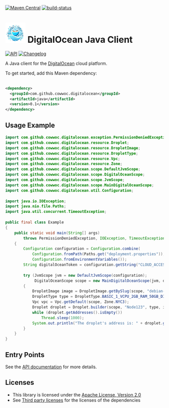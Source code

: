 [![Maven Central](https://maven-badges.herokuapp.com/maven-central/com.github.cowwoc.digitalocean/java/badge.svg)](https://search.maven.org/search?q=g:com.github.cowwoc.digitalocean)
[![build-status](../../workflows/build/badge.svg)](../../actions?query=workflow%3Abuild)

# <img src="docs/logo.svg" width=64 height=64 alt="logo"> DigitalOcean Java Client

[![API](https://img.shields.io/badge/api_docs-5B45D5.svg)](https://cowwoc.github.io/digitalocean/0.1/docs/api/)
[![Changelog](https://img.shields.io/badge/changelog-A345D5.svg)](docs/Changelog.md)

A Java client for the [DigitalOcean](https://www.digitalocean.com/) cloud platform.

To get started, add this Maven dependency:

```xml

<dependency>
  <groupId>com.github.cowwoc.digitalocean</groupId>
  <artifactId>java</artifactId>
  <version>0.1</version>
</dependency>
```

## Usage Example

```java
import com.github.cowwoc.digitalocean.exception.PermissionDeniedException;
import com.github.cowwoc.digitalocean.resource.Droplet;
import com.github.cowwoc.digitalocean.resource.DropletImage;
import com.github.cowwoc.digitalocean.resource.DropletType;
import com.github.cowwoc.digitalocean.resource.Vpc;
import com.github.cowwoc.digitalocean.resource.Zone;
import com.github.cowwoc.digitalocean.scope.DefaultJvmScope;
import com.github.cowwoc.digitalocean.scope.DigitalOceanScope;
import com.github.cowwoc.digitalocean.scope.JvmScope;
import com.github.cowwoc.digitalocean.scope.MainDigitalOceanScope;
import com.github.cowwoc.digitalocean.util.Configuration;

import java.io.IOException;
import java.nio.file.Paths;
import java.util.concurrent.TimeoutException;

public final class Example
{
	public static void main(String[] args)
		throws PermissionDeniedException, IOException, TimeoutException, InterruptedException
	{
		Configuration configuration = Configuration.combine(
			Configuration.fromPath(Paths.get("deployment.properties")),
			Configuration.fromEnvironmentVariables());
		String digitalOceanToken = configuration.getString("CLOUD_ACCESS_TOKEN");

		try (JvmScope jvm = new DefaultJvmScope(configuration);
		     DigitalOceanScope scope = new MainDigitalOceanScope(jvm, digitalOceanToken))
		{
			DropletImage image = DropletImage.getBySlug(scope, "debian-12-x64");
			DropletType type = DropletType.BASIC_1_VCPU_2GB_RAM_50GB_DISK;
			Vpc vpc = Vpc.getDefault(scope, Zone.NYC3);
			Droplet droplet = Droplet.builder(scope, "Node123", type, image, vpc).create();
			while (droplet.getAddresses().isEmpty())
				Thread.sleep(1000);
			System.out.println("The droplet's address is: " + droplet.getAddresses().getFirst());
		}
	}
}
```

## Entry Points

See the [API documentation](https://cowwoc.github.io/digitalocean/0.1/docs/api/) for more details.

## Licenses

* This library is licensed under the [Apache License, Version 2.0](LICENSE)
* See [Third party licenses](LICENSE-3RD-PARTY.md) for the licenses of the dependencies